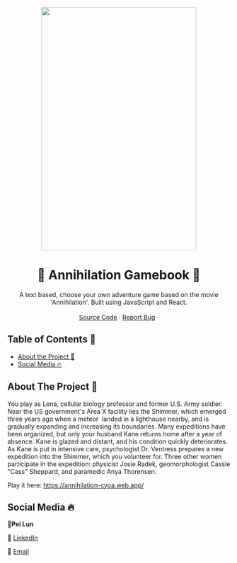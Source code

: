 <!DOCTYPE html>
<html>

   <body>
<p align="center">
      <img src="https://alternativemovieposters.com/wp-content/uploads/2018/06/zi_annilation.jpg" width="350"
         height="550">
   </body>
</html>

  <!-- TITLE -->

  <h1 align="center"> 🧬️ Annihilation Gamebook 🧬️</a></h1>
  <p align="center">
    A text based, choose your own adventure game based on the movie 'Annihilation'. Built using JavaScript and React. 
    <br />
    <br />
    <a href="https://github.com/peilunnn/Annihilation-Gamebook/tree/master/src">Source Code</a>
    ·
    <a href="https://github.com/peilunnn/Annihilation-Gamebook/issues">Report Bug</a>
    ·
  </p>

</p>



<!-- TABLE OF CONTENTS -->

## Table of Contents :notebook_with_decorative_cover:

* [About the Project :eyes:](#about-the-project)
* [Social Media :fire:](#contact)





## About The Project :eyes:

You play as Lena, cellular biology professor and former U.S. Army soldier. Near the US government's Area X facility lies the Shimmer, which emerged three years ago when a meteor  landed in a lighthouse nearby, and is gradually expanding and increasing its boundaries. Many expeditions have been organized, but only your husband Kane returns home after a year of absence. Kane is glazed and distant, and his condition quickly deteriorates. As Kane is put in intensive care, psychologist Dr. Ventress prepares a new expedition into the Shimmer, which you volunteer for. Three other women participate in the expedition: physicist Josie Radek, geomorphologist Cassie "Cass" Sheppard, and paramedic Anya Thorensen.


Play it here: https://annihilation-cyoa.web.app/




## Social Media :fire:

🥂**Pei Lun** 

🔗 [LinkedIn](https://www.linkedin.com/in/pei-lun-tan/)

📧 [Email](mailto:peilunnn@gmail.com)
